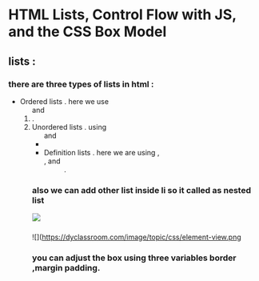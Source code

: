 # HTML Lists, Control Flow with JS, and the CSS Box Model
## lists :
### there are three types of lists in html :
+ Ordered lists . here we use <ol> and <li>.
+ Unordered lists . using <ul> and <li>
+ Definition lists . here we are using <d1> , <dt> , and <dd> .
### also we can add other list inside li so it called as nested list
![](https://image.slidesharecdn.com/nestedlists-160529154000/95/nested-lists-in-html-6-638.jpg?cb=1464536505)

### 
![](https://dyclassroom.com/image/topic/css/element-view.png
### you can adjust the box using three variables  border ,margin padding.
